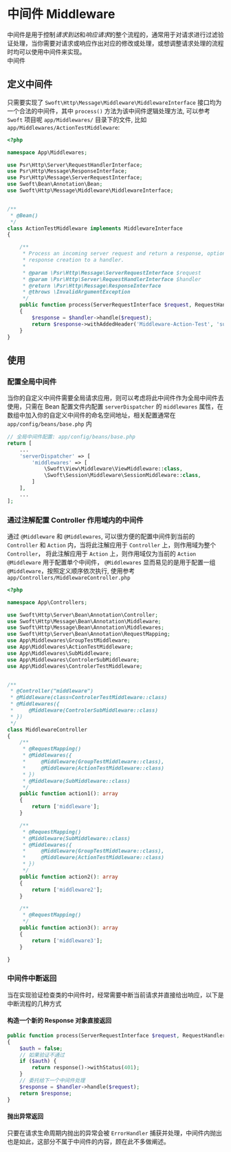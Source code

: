 # 中间件 Middleware

中间件是用于控制*请求到达*和*响应请求*的整个流程的，通常用于对请求进行过滤验证处理，当你需要对请求或响应作出对应的修改或处理，或想调整请求处理的流程时均可以使用中间件来实现。  
中间件

## 定义中间件

只需要实现了 `Swoft\Http\Message\Middleware\MiddlewareInterface` 接口均为一个合法的中间件，其中 `process()` 方法为该中间件逻辑处理方法, 可以参考 `Swoft` 项目呢 `app/Middlewares/` 目录下的文件, 比如 `app/Middlewares/ActionTestMiddleware`:

```php
<?php

namespace App\Middlewares;

use Psr\Http\Server\RequestHandlerInterface;
use Psr\Http\Message\ResponseInterface;
use Psr\Http\Message\ServerRequestInterface;
use Swoft\Bean\Annotation\Bean;
use Swoft\Http\Message\Middleware\MiddlewareInterface;


/**
 * @Bean()
 */
class ActionTestMiddleware implements MiddlewareInterface
{

    /**
     * Process an incoming server request and return a response, optionally delegating
     * response creation to a handler.
     *
     * @param \Psr\Http\Message\ServerRequestInterface $request
     * @param \Psr\Http\Server\RequestHandlerInterface $handler
     * @return \Psr\Http\Message\ResponseInterface
     * @throws \InvalidArgumentException
     */
    public function process(ServerRequestInterface $request, RequestHandlerInterface $handler): ResponseInterface
    {
        $response = $handler->handle($request);
        return $response->withAddedHeader('Middleware-Action-Test', 'success');
    }
}
```

## 使用

### 配置全局中间件

当你的自定义中间件需要全局请求应用，则可以考虑将此中间件作为全局中间件去使用，只需在 Bean 配置文件内配置 `serverDispatcher` 的 `middlewares` 属性，在数组中加入你的自定义中间件的命名空间地址，相关配置通常在 `app/config/beans/base.php` 内 

```php
// 全局中间件配置: app/config/beans/base.php
return [
    ...
    'serverDispatcher' => [
        'middlewares' => [
            \Swoft\View\Middleware\ViewMiddleware::class,
            \Swoft\Session\Middleware\SessionMiddleware::class,
        ]
    ],
    ...
];
```

### 通过注解配置 Controller 作用域内的中间件 

通过 `@Middleware` 和 `@Middlewares`, 可以很方便的配置中间件到当前的 `Controller` 和 `Action` 内，当将此注解应用于 `Controller` 上，则作用域为整个 `Controller`， 将此注解应用于 `Action` 上，则作用域仅为当前的 `Action`  
`@Middleware` 用于配置单个中间件， `@Middlewares` 显而易见的是用于配置一组 `@Middleware`，按照定义顺序依次执行, 使用参考 `app/Controllers/MiddlewareController.php`

```php
<?php

namespace App\Controllers;

use Swoft\Http\Server\Bean\Annotation\Controller;
use Swoft\Http\Message\Bean\Annotation\Middleware;
use Swoft\Http\Message\Bean\Annotation\Middlewares;
use Swoft\Http\Server\Bean\Annotation\RequestMapping;
use App\Middlewares\GroupTestMiddleware;
use App\Middlewares\ActionTestMiddleware;
use App\Middlewares\SubMiddleware;
use App\Middlewares\ControlerSubMiddleware;
use App\Middlewares\ControlerTestMiddleware;


/**
 * @Controller("middleware")
 * @Middleware(class=ControlerTestMiddleware::class)
 * @Middlewares({
 *     @Middleware(ControlerSubMiddleware::class)
 * })
 */
class MiddlewareController
{
    /**
     * @RequestMapping()
     * @Middlewares({
     *     @Middleware(GroupTestMiddleware::class),
     *     @Middleware(ActionTestMiddleware::class)
     * })
     * @Middleware(SubMiddleware::class)
     */
    public function action1(): array
    {
        return ['middleware'];
    }

    /**
     * @RequestMapping()
     * @Middleware(SubMiddleware::class)
     * @Middlewares({
     *     @Middleware(GroupTestMiddleware::class),
     *     @Middleware(ActionTestMiddleware::class)
     * })
     */
    public function action2(): array
    {
        return ['middleware2'];
    }

    /**
     * @RequestMapping()
     */
    public function action3(): array
    {
        return ['middleware3'];
    }

}
```

### 中间件中断返回

当在实现验证检查类的中间件时，经常需要中断当前请求并直接给出响应，以下是中断流程的几种方式

#### 构造一个新的 Response 对象直接返回

```php
public function process(ServerRequestInterface $request, RequestHandlerInterface $handler): ResponseInterface
{
    $auth = false;
    // 如果验证不通过
    if ($auth) {
        return response()->withStatus(401);
    }
    // 委托给下一个中间件处理
    $response = $handler->handle($request);
    return $response;
}
```

#### 抛出异常返回

只要在请求生命周期内抛出的异常会被 `ErrorHandler` 捕获并处理，中间件内抛出也是如此，这部分不属于中间件的内容，顾在此不多做阐述。


